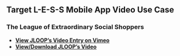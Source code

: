 ## Target L-E-S-S Mobile App Video Use Case
### The League of Extraordinary Social Shoppers

- [**View JLOOP’s Video Entry on Vimeo**](https://vimeo.com/65119626 )
- [**View/Download JLOOP’s Video**](target_less-jloop.mp4?raw=true)